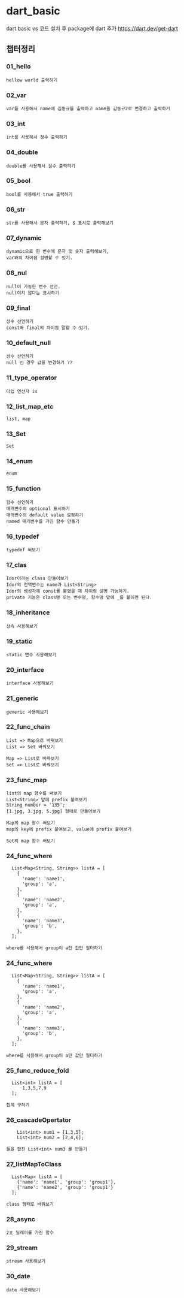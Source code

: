 # dart_basic

dart basic
vs 코드 설치 후 package에 dart 추가
https://dart.dev/get-dart
## 챕터정리

### 01_hello

```
hellow world 출력하기
```

### 02_var

```
var를 사용해서 name에 김동규를 출력하고 name을 김동규2로 변경하고 출력하기
```

### 03_int

```
int를 사용해서 정수 출력하기
```

### 04_double

```
double를 사용해서 실수 출력하기
```

### 05_bool

```
bool를 사용해서 true 출력하기
```

### 06_str

```
str를 사용해서 문자 출력하기, $ 표시로 출력해보기
```

### 07_dynamic

```
dynamic으로 한 변수에 문자 및 숫자 출력해보기,
var와의 차이점 설명할 수 있기.
```

### 08_nul

```
null이 가능한 변수 선언.
null이지 않다는 표시하기
```

### 09_final

```
상수 선언하기
const와 final의 차이점 말할 수 있기.
```

### 10_default_null

```
상수 선언하기
null 인 경우 값을 변경하기 ??
```

### 11_type_operator

```
타입 연산자 is
```

### 12_list_map_etc

```
list, map
```

### 13_Set

```
Set
```

### 14_enum

```
enum
```

### 15_function

```
함수 선언하기
매개변수의 optional 표시하기
매개변수의 default value 설정하기
named 매개변수를 가진 함수 만들기
```

### 16_typedef

```
typedef 써보기
```

### 17_clas

```
Idor이라는 class 만들어보기
Idor의 전역변수는 name과 List<String>
Idor의 생성자에 const를 붙였을 때 차이점 설명 가능하기.
private 기능은 class명 또는 변수명, 함수명 앞에 _를 붙이면 된다.
```

### 18_inheritance

```
상속 사용해보기
```

### 19_static

```
static 변수 사용해보기
```

### 20_interface

```
interface 사용해보기
```

### 21_generic

```
generic 사용해보기
```

### 22_func_chain

```
List => Map으로 바꿔보기
List => Set 바꿔보기

Map => List로 바꿔보기
Set => List로 바꿔보기
```

### 23_func_map

```
list의 map 함수를 써보기
List<String> 앞에 prefix 붙여보기
String number = '135';
[1.jpg, 3.jpg, 5.jpg] 형태로 만들어보기

Map의 map 함수 써보기
map의 key에 prefix 붙여보고, value에 profix 붙여보기

Set의 map 함수 써보기
```

### 24_func_where

```
  List<Map<String, String>> listA = [
    {
      'name': 'name1',
      'group': 'a',
    },
    {
      'name': 'name2',
      'group': 'a',
    },
    {
      'name': 'name3',
      'group': 'b',
    },
  ];

where를 사용해서 group이 a인 값만 필터하기
```

### 24_func_where

```
  List<Map<String, String>> listA = [
    {
      'name': 'name1',
      'group': 'a',
    },
    {
      'name': 'name2',
      'group': 'a',
    },
    {
      'name': 'name3',
      'group': 'b',
    },
  ];

where를 사용해서 group이 a인 값만 필터하기
```

### 25_func_reduce_fold

```
  List<int> listA = [
      1,3,5,7,9
  ];

합계 구하기

```

### 26_cascadeOpertator

```
    List<int> num1 = [1,3,5];
    List<int> num2 = [2,4,6];

둘을 합친 List<int> num3 를 만들기

```

### 27_listMapToClass

```
  List<Map> listA = [
    {'name': 'name1', 'group': 'group1'},
    {'name': 'name2', 'group': 'group1'}
  ];

class 형태로 바꿔보기

```

### 28_async

```
2초 딜레이를 가진 함수

```

### 29_stream

```
stream 사용해보기

```

### 30_date

```
date 사용해보기

```